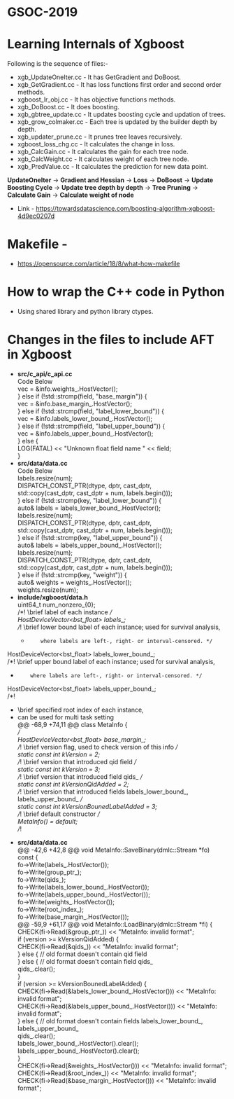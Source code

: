 # GSOC-2019

# Learning Internals of Xgboost

Following is the sequence of files:-

- xgb_UpdateOneIter.cc - It has GetGradient and DoBoost.
- xgb_GetGradient.cc   - It has loss functions first order and second order methods.
- xgboost_lr_obj.cc    - It has objective functions methods.
- xgb_DoBoost.cc       - It does boosting.
- xgb_gbtree_update.cc - It updates boosting cycle and updation of trees.
- xgb_grow_colmaker.cc - Each tree is updated by the builder depth by depth.
- xgb_updater_prune.cc - It prunes tree leaves recursively.
- xgboost_loss_chg.cc  - It calculates the change in loss.
- xgb_CalcGain.cc      - It calculates the gain for each tree node.
- xgb_CalcWeight.cc    - It calculates weight of each tree node.
- xgb_PredValue.cc     - It calculates the prediction for new data point.

**UpdateOneIter** -> **Gradient and Hessian** -> **Loss** -> **DoBoost** -> **Update Boosting Cycle** -> **Update tree depth by depth** -> **Tree Pruning** -> **Calculate Gain** -> **Calculate weight of node**  

- Link - https://towardsdatascience.com/boosting-algorithm-xgboost-4d9ec0207d



# Makefile -
- https://opensource.com/article/18/8/what-how-makefile

# How to wrap the C++ code in Python  
- Using shared library and python library ctypes.  


# Changes in the files to include AFT in Xgboost  
- **src/c_api/c_api.cc**  
Code Below  
  vec = &info.weights_.HostVector();  
  } else if (!std::strcmp(field, "base_margin")) {  
    vec = &info.base_margin_.HostVector();  
  } else if (!std::strcmp(field, "label_lower_bound")) {  
    vec = &info.labels_lower_bound_.HostVector();  
  } else if (!std::strcmp(field, "label_upper_bound")) {  
    vec = &info.labels_upper_bound_.HostVector();  
  } else {  
    LOG(FATAL) << "Unknown float field name " << field;  
  }  
- **src/data/data.cc**  
 Code Below  
    labels.resize(num);  
    DISPATCH_CONST_PTR(dtype, dptr, cast_dptr,  
                       std::copy(cast_dptr, cast_dptr + num, labels.begin()));  
  } else if (!std::strcmp(key, "label_lower_bound")) {  
    auto& labels = labels_lower_bound_.HostVector();  
    labels.resize(num);  
    DISPATCH_CONST_PTR(dtype, dptr, cast_dptr,  
                       std::copy(cast_dptr, cast_dptr + num, labels.begin()));  
  } else if (!std::strcmp(key, "label_upper_bound")) {  
    auto& labels = labels_upper_bound_.HostVector();  
    labels.resize(num);  
    DISPATCH_CONST_PTR(dtype, dptr, cast_dptr,  
                       std::copy(cast_dptr, cast_dptr + num, labels.begin()));  
  } else if (!std::strcmp(key, "weight")) {  
    auto& weights = weights_.HostVector();  
    weights.resize(num);  
 - **include/xgboost/data.h**    
  uint64_t num_nonzero_{0};  
  /*! \brief label of each instance */  
  HostDeviceVector<bst_float> labels_;  
  /*! \brief lower bound label of each instance; used for survival analysis,  
   *         where labels are left-, right- or interval-censored. */  
  HostDeviceVector<bst_float> labels_lower_bound_;  
  /*! \brief upper bound label of each instance; used for survival analysis,  
   *         where labels are left-, right- or interval-censored. */  
  HostDeviceVector<bst_float> labels_upper_bound_;  
  /*!
   * \brief specified root index of each instance,  
   *  can be used for multi task setting  
@@ -68,9 +74,11 @@ class MetaInfo {  
   */  
  HostDeviceVector<bst_float> base_margin_;  
  /*! \brief version flag, used to check version of this info */  
  static const int kVersion = 2;  
  /*! \brief version that introduced qid field */  
  static const int kVersion = 3;  
  /*! \brief version that introduced field qids_ */  
  static const int kVersionQidAdded = 2;  
  /*! \brief version that introduced fields labels_lower_bound_, labels_upper_bound_ */  
  static const int kVersionBounedLabelAdded = 3;  
  /*! \brief default constructor */  
  MetaInfo()  = default;  
  /*!  
  
 - **src/data/data.cc**  
 @@ -42,6 +42,8 @@ void MetaInfo::SaveBinary(dmlc::Stream *fo) const {  
  fo->Write(labels_.HostVector());  
  fo->Write(group_ptr_);  
  fo->Write(qids_);  
  fo->Write(labels_lower_bound_.HostVector());  
  fo->Write(labels_upper_bound_.HostVector());  
  fo->Write(weights_.HostVector());  
  fo->Write(root_index_);  
  fo->Write(base_margin_.HostVector());  
@@ -59,9 +61,17 @@ void MetaInfo::LoadBinary(dmlc::Stream *fi) {  
  CHECK(fi->Read(&group_ptr_)) << "MetaInfo: invalid format";  
  if (version >= kVersionQidAdded) {  
    CHECK(fi->Read(&qids_)) << "MetaInfo: invalid format";  
  } else {  // old format doesn't contain qid field  
  } else {  // old format doesn't contain field qids_  
    qids_.clear();  
  }  
  if (version >= kVersionBounedLabelAdded) {  
    CHECK(fi->Read(&labels_lower_bound_.HostVector())) << "MetaInfo: invalid format";  
    CHECK(fi->Read(&labels_upper_bound_.HostVector())) << "MetaInfo: invalid format";  
  } else {  // old format doesn't contain fields labels_lower_bound_, labels_upper_bound_  
    qids_.clear();  
    labels_lower_bound_.HostVector().clear();  
    labels_upper_bound_.HostVector().clear();  
  }  
  CHECK(fi->Read(&weights_.HostVector())) << "MetaInfo: invalid format";  
  CHECK(fi->Read(&root_index_)) << "MetaInfo: invalid format";  
  CHECK(fi->Read(&base_margin_.HostVector())) << "MetaInfo: invalid format";  
